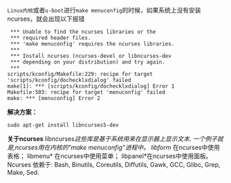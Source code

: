 ﻿---
layout: post
tags: [Ubuntu]
comments: true
---

`Linux内核`或者`u-boot`进行`make menuconfig`的时候，如果系统上没有安装ncurses，就会出现以下报错
```shell
 *** Unable to find the ncurses libraries or the
 *** required header files.
 *** 'make menuconfig' requires the ncurses libraries.
 *** 
 *** Install ncurses (ncurses-devel or libncurses-dev 
 *** depending on your distribution) and try again.
 *** 
scripts/kconfig/Makefile:229: recipe for target 'scripts/kconfig/dochecklxdialog' failed
make[1]: *** [scripts/kconfig/dochecklxdialog] Error 1
Makefile:503: recipe for target 'menuconfig' failed
make: *** [menuconfig] Error 2
```
**解决方案：**
```shell
sudo apt-get install libncurses5-dev
```
**关于ncurses**
libncurses*这些库是基于系统用来在显示器上显示文本. 一个例子就是,ncurses用在内核的"make menuconfig"进程中。
libform* 在ncurses中使用表格；
libmenu* 在ncurses中使用菜单；
libpanel*在ncurses中使用面板。
Ncurses 依赖于: Bash, Binutils, Coreutils, Diffutils, Gawk, GCC, Glibc, Grep, Make, Sed.
